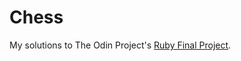 # Chess

My solutions to The Odin Project's [Ruby Final Project](https://theodinproject.com/courses/ruby-programming/lessons/ruby-final-project).

